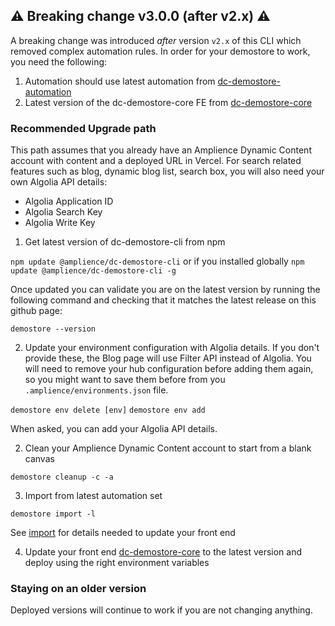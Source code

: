## ⚠️ Breaking change v3.0.0 (after v2.x) ⚠️
A breaking change was introduced _after_ version `v2.x` of this CLI which removed complex automation rules. In order for your demostore to work, you need the following:

1) Automation should use latest automation from [dc-demostore-automation](https://github.com/amplience/dc-demostore-automation)
2) Latest version of the dc-demostore-core FE from [dc-demostore-core](https://github.com/amplience/dc-demostore-core)

### Recommended Upgrade path
This path assumes that you already have an Amplience Dynamic Content account with content and a deployed URL in Vercel.
For search related features such as blog, dynamic blog list, search box, you will also need your own Algolia API details:
- Algolia Application ID
- Algolia Search Key
- Algolia Write Key

1) Get latest version of dc-demostore-cli from npm

  `npm update @amplience/dc-demostore-cli` or if you installed globally `npm update @amplience/dc-demostore-cli -g`

Once updated you can validate you are on the latest version by running the following command and checking that it matches the latest release on this github page:

```
demostore --version
```

2) Update your environment configuration with Algolia details. If you don't provide these, the Blog page will use Filter API instead of Algolia.
You will need to remove your hub configuration before adding them again, so you might want to save them before from you `.amplience/environments.json` file.

  `demostore env delete [env]`
  `demostore env add`

When asked, you can add your Algolia API details.

2) Clean your Amplience Dynamic Content account to start from a blank canvas

  `demostore cleanup -c -a`

3) Import from latest automation set

  `demostore import -l`

  See [import](../README.md#import) for details needed to update your front end

4) Update your front end [dc-demostore-core](https://github.com/amplience/dc-demostore-core) to the latest version and deploy using the right environment variables

### Staying on an older version
Deployed versions will continue to work if you are not changing anything.